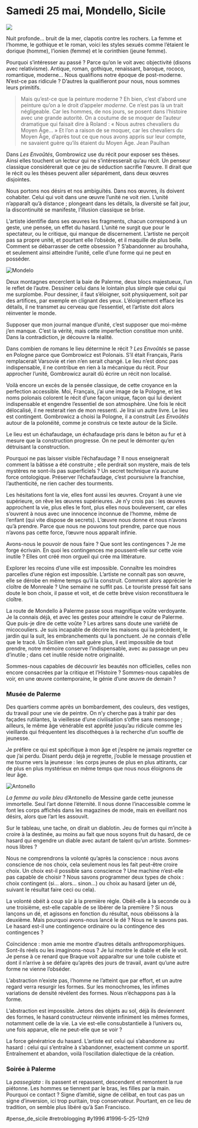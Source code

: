 # Samedi 25 mai, Mondello, Sicile

![](_i/mondelo.png)

Nuit profonde… bruit de la mer, clapotis contre les rochers. La femme et l’homme, le gothique et le roman, voici les styles sexués comme l’étaient le dorique (homme), l’ionien (femme) et le corinthien (jeune femme).

Pourquoi s’intéresser au passé ? Parce qu’on le voit avec objectivité (disons avec relativisme). Antique, roman, gothique, renaissant, baroque, rococo, romantique, moderne… Nous qualifions notre époque de post-moderne. N’est-ce pas ridicule ? D’autres la qualifieront pour nous, nous sommes leurs primitifs.

>Mais qu’est-ce que la peinture moderne ? Eh bien, c’est d’abord une peinture qu’on a le droit d’appeler *moderne*. Ce n’est pas là un trait négligeable. Car les hommes, de nos jours, se posent dans l’histoire avec une grande autorité. On a coutume de se moquer de l’auteur dramatique qui faisait dire à Roland : « Nous autres chevaliers du Moyen Âge… » Et l’on a raison de se moquer, car les chevaliers du Moyen Âge, d’après tout ce que nous avons appris sur leur compte, ne savaient guère qu’ils étaient du Moyen Âge. Jean Paulhan

Dans *Les Envoûtés*, Gombrowicz use du récit pour exposer ses thèses. Ainsi elles touchent un lecteur qui ne s’intéresserait qu’au récit. Un penseur classique considérerait que ce jeu de séduction sacrifie l’œuvre. Il dirait que le récit ou les thèses peuvent aller séparément, dans deux œuvres disjointes.

Nous portons nos désirs et nos ambiguïtés. Dans nos œuvres, ils doivent cohabiter. Celui qui voit dans une œuvre l’unité ne voit rien. L’unité n’apparaît qu’à distance ; plongeant dans les détails, la diversité se fait jour, la discontinuité se manifeste, l’illusion classique se brise.

L’artiste identifie dans ses œuvres les fragments, chacun correspond à un geste, une pensée, un effet du hasard. L’unité ne surgit que pour le spectateur, ou le critique, qui manque de discernement. L’artiste ne perçoit pas sa propre unité, et pourtant elle l’obsède, et il maquille de plus belle. Comment se débarrasser de cette obsession ? S’abandonner au brouhaha, et seulement ainsi atteindre l’unité, celle d’une forme qui ne peut en posséder.

![Mondelo](_i/mondelo.png)

Deux montagnes encerclent la baie de Palerme, deux blocs majestueux, l’un le reflet de l’autre. Dessiner celui dans le lointain plus simple que celui qui me surplombe. Pour dessiner, il faut s’éloigner, soit physiquement, soit par des artifices, par exemple en clignant des yeux. L’éloignement efface les détails, il ne transmet au cerveau que l’essentiel, et l’artiste doit alors réinventer le monde.

Supposer que mon journal manque d’unité, c’est supposer que moi-même j’en manque. C’est la vérité, mais cette imperfection constitue mon unité. Dans la contradiction, je découvre la réalité.

Dans combien de romans le lieu détermine le récit ? *Les Envoûtés* se passe en Pologne parce que Gombrowicz est Polonais. S’il était Français, Paris remplacerait Varsovie et rien n’en serait changé. Le lieu n’est donc pas indispensable, il ne contribue en rien à la mécanique du récit. Pour approcher l’unité, Gombrowicz aurait dû écrire un récit non localisé.

Voilà encore un excès de la pensée classique, de cette croyance en la perfection accessible. Moi, Français, j’ai une image de la Pologne, et les noms polonais colorent le récit d’une façon unique, façon qui lui devient indispensable et engendre l’essentiel de son atmosphère. Une fois le récit délocalisé, il ne resterait rien de mon ressenti. Je lirai un autre livre. Le lieu est contingent. Gombrowicz a choisi la Pologne, il a construit *Les Envoûtés* autour de la polonéité, comme je construis ce texte autour de la Sicile.

Le lieu est un échafaudage, un échafaudage pris dans le béton au fur et à mesure que la construction progresse. On ne peut le démonter qu’en détruisant la construction.

Pourquoi ne pas laisser visible l’échafaudage ? Il nous enseignerait comment la bâtisse a été construite ; elle perdrait son mystère, mais de tels mystères ne sont-ils pas superficiels ? Un secret technique n’a aucune force ontologique. Préserver l’échafaudage, c’est poursuivre la franchise, l’authenticité, ne rien cacher des tourments.

Les hésitations font la vie, elles font aussi les œuvres. Croyant à une vie supérieure, on rêve les œuvres supérieures. Je n’y crois pas : les œuvres approchent la vie, plus elles le font, plus elles nous bouleversent, car elles s’ouvrent à nous avec une innocence inconnue de l’homme, même de l’enfant (qui vite dispose de secrets). L’œuvre nous donne et nous n’avons qu’à prendre. Parce que nous ne pouvons tout prendre, parce que nous n’avons pas cette force, l’œuvre nous apparaît infinie.

Avons-nous le pouvoir de nous faire ? Que sont les contingences ? Je me forge écrivain. En quoi les contingences me poussent-elle sur cette voie inutile ? Elles ont créé mon orgueil qui crée ma littérature.

Explorer les recoins d’une ville est impossible. Connaître les moindres parcelles d’une région est impossible. L’artiste ne connaît pas son œuvre, elle se dérobe en même temps qu’il la construit. Comment alors apprécier le cloître de Monreale ? Une semaine ne suffit pas. Le touriste pressé fait sans doute le bon choix, il passe et voit, et de cette brève vision reconstituera le cloître.

La route de Mondello à Palerme passe sous magnifique voûte verdoyante. Je la connais déjà, et avec les gestes pour atteindre le cœur de Palerme. Que puis-je dire de cette voûte ? Les arbres sans doute une variété de micocouliers. Je suis incapable de décrire les maisons qui la précèdent, le jardin qui la suit, les embranchements qui la ponctuent. Je ne connais d’elle que le tracé. Un Sicilien n’en sait guère plus, il est impossible de tout prendre, notre mémoire conserve l’indispensable, avec au passage un peu d’inutile ; dans cet inutile réside notre originalité.

Sommes-nous capables de découvrir les beautés non officielles, celles non encore consacrées par la critique et l’Histoire ? Sommes-nous capables de voir, en une œuvre contemporaine, le génie d’une œuvre de demain ?

### Musée de Palerme

Des quartiers comme après un bombardement, des couleurs, des vestiges, du travail pour une vie de peintre. On n’y cherche pas à trahir par des façades rutilantes, la vieillesse d’une civilisation s’offre sans mensonge ; ailleurs, le même âge vénérable est apprêté jusqu’au ridicule comme les vieillards qui fréquentent les discothèques à la recherche d’un souffle de jeunesse.

Je préfère ce qui est spécifique à mon âge et j’espère ne jamais regretter ce que j’ai perdu. Disant perdu déjà je regrette, j’oublie le message proustien et me tourne vers la jeunesse : les corps jeunes de plus en plus attirants, car de plus en plus mystérieux en même temps que nous nous éloignons de leur âge.

![Antonello](_i/antonello.webp)

*La femme au voile bleu* d’Antonello de Messine garde cette jeunesse immortelle. Seul l’art donne l’éternité. Il nous donne l’inaccessible comme le font les corps affichés dans les magazines de mode, mais en éveillant nos désirs, alors que l’art les assouvit.

Sur le tableau, une tache, on dirait un diablotin. Jeu de formes qui m’incite à croire à la destinée, au moins au fait que nous soyons fruit du hasard, de ce hasard qui engendre un diable avec autant de talent qu’un artiste. Sommes-nous libres ?

Nous ne comprendrons la volonté qu’après la conscience : nous avons conscience de nos choix, cela seulement nous les fait peut-être croire choix. Un choix est-il possible sans conscience ? Une machine n’est-elle pas capable de choisir ? Nous savons programmer deux types de choix : choix contingent (si… alors… sinon…) ou choix au hasard (jeter un dé, suivant le résultat faire ceci ou cela).

La volonté obéit à coup sûr à la première règle. Obéit-elle à la seconde ou à une troisième, est-elle capable de se libérer de la première ? Si nous lançons un dé, et agissons en fonction du résultat, nous obéissons à la deuxième. Mais pourquoi avons-nous lancé le dé ? Nous ne le savons pas. Le hasard est-il une contingence ordinaire ou la contingence des contingences ?

Coïncidence : mon amie me montre d’autres détails anthropomorphiques. Sont-ils réels ou les imaginons-nous ? Je lui montre le diable et elle le voit. Je pense à ce renard que Braque voit apparaître sur une toile cubiste et dont il n’arrive à se défaire qu’après des jours de travail, avant qu’une autre forme ne vienne l’obséder.

L’abstraction n’existe pas, l’homme ne l’atteint que par effort, et un autre regard verra resurgir les formes. Sur les monochromes, les infimes variations de densité révèlent des formes. Nous n’échappons pas à la forme.

L’abstraction est impossible. Jetons des objets au sol, déjà ils deviennent des formes, le hasard constructeur réinvente infiniment les mêmes formes, notamment celle de la vie. La vie est-elle consubstantielle à l’univers ou, une fois apparue, elle ne peut-elle que se voir ?

La force génératrice du hasard. L’artiste est celui qui s’abandonne au hasard : celui qui s’entraîne à s’abandonner, exactement comme un sportif. Entraînement et abandon, voilà l’oscillation dialectique de la création.

### Soirée à Palerme

La *passegiata* : ils passent et repassent, descendent et remontent la rue piétonne. Les hommes se tiennent par le bras, les filles par la main. Pourquoi ce contact ? Signe d’amitié, signe de célibat, en tout cas pas un signe d’inversion, ici trop puritain, trop conservateur. Pourtant, en ce lieu de tradition, on semble plus libéré qu’à San Francisco.

#pense_de_sicile #retroblogging #y1996 #1996-5-25-12h9

